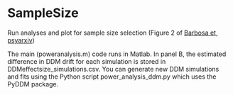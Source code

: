 # SampleSize
Run analyses and plot for sample size selection (Figure 2 of [Barbosa et, psyarxiv](https://psyarxiv.com/tcmvp/))

The main (poweranalysis.m) code runs in Matlab. 
In panel B, the estimated difference in DDM drift for each simulation is stored in DDMeffectsize_simulations.csv. 
You can generate new DDM simulations and fits using the Python script power_analysis_ddm.py which uses the PyDDM package.

